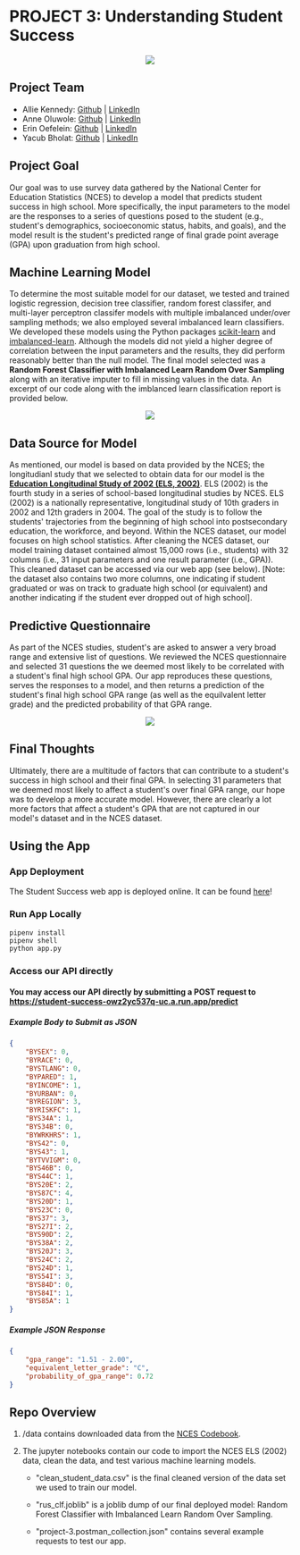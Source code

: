 # PROJECT 3: Understanding Student Success

<p align="center"> <img src= "/static/img/hero-bg.jpg"> </p>

## Project Team
* Allie Kennedy: [Github](https://github.com/akkheyy) | [LinkedIn](https://www.linkedin.com/in/allie-kennedy-ak/)
* Anne Oluwole: [Github](https://github.com/oluwa714) | [LinkedIn](https://www.linkedin.com/in/anne-oluwole-59666254/)
* Erin Oefelein: [Github](https://github.com/eoefelein) | [LinkedIn](https://www.linkedin.com/in/erin-oefelein-3105a878/)
* Yacub Bholat: [Github](https://github.com/ybacoder) | [LinkedIn](https://www.linkedin.com/in/ybholat/)

## Project Goal

Our goal was to use survey data gathered by the National Center for Education Statistics (NCES) to develop a model that predicts student success in high school. More specifically, the input parameters to the model are the responses to a series of questions posed to the student (e.g., student's demographics, socioeconomic status, habits, and goals), and the model result is the student's predicted range of final grade point average (GPA) upon graduation from high school.

## Machine Learning Model

To determine the most suitable model for our dataset, we tested and trained logistic regression, decision tree classifier, random forest classifer, and multi-layer perceptron classifer models with multiple imbalanced under/over sampling methods; we also employed several imbalanced learn classifiers. We developed these models using the Python packages [scikit-learn](https://scikit-learn.org/stable/index.html) and [imbalanced-learn](https://imbalanced-learn.readthedocs.io/en/stable/). Although the models did not yield a higher degree of correlation between the input parameters and the results, they did perform reasonably better than the null model. The final model selected was a **Random Forest Classifier with Imbalanced Learn Random Over Sampling** along with an iterative imputer to fill in missing values in the data. An excerpt of our code along with the imblanced learn classification report is provided below.

<p align="center"> <img src= "/static/img/model.png"> </p>

## Data Source for Model

As mentioned, our model is based on data provided by the NCES; the longitudianl study that we selected to obtain data for our model is the **[Education Longitudinal Study of 2002 (ELS, 2002)](https://nces.ed.gov/surveys/els2002/)**. ELS (2002) is the fourth study in a series of school-based longitudinal studies by NCES. ELS (2002) is a nationally representative, longitudinal study of 10th graders in 2002 and 12th graders in 2004. The goal of the study is to follow the students' trajectories from the beginning of high school into postsecondary education, the workforce, and beyond. Within the NCES dataset, our model focuses on high school statistics. After cleaning the NCES dataset, our model training dataset contained almost 15,000 rows (i.e., students) with 32 columns (i.e., 31 input parameters and one result parameter (i.e., GPA)). This cleaned dataset can be accessed via our web app (see below). [Note: the dataset also contains two more columns, one indicating if student graduated or was on track to graduate high school (or equivalent) and another indicating if the student ever dropped out of high school].

## Predictive Questionnaire

As part of the NCES studies, student's are asked to answer a very broad range and extensive list of questions. We reviewed the NCES questionnaire and selected 31 questions the we deemed most likely to be correlated with a student's final high school GPA. Our app reproduces these questions, serves the responses to a model, and then returns a prediction of the student's final high school GPA range (as well as the equilvalent letter grade) and the predicted probability of that GPA range.

<p align="center"> <img src="https://media.giphy.com/media/MAoXnyKgffhB7VdPek/giphy.gif"> </p>

## Final Thoughts

Ultimately, there are a multitude of factors that can contribute to a student's success in high school and their final GPA. In selecting 31 parameters that we deemed most likely to affect a student's over final GPA range, our hope was to develop a more accurate model. However, there are clearly a lot more factors that affect a student's GPA that are not captured in our model's dataset and in the NCES dataset.

## Using the App

### App Deployment

The Student Success web app is deployed online. It can be found [here](https://student-success-owz2yc537q-uc.a.run.app/)!

### Run App Locally

`pipenv install`  
`pipenv shell`  
`python app.py`  

### Access our API directly

#### You may access our API directly by submitting a POST request to https://student-success-owz2yc537q-uc.a.run.app/predict

##### Example Body to Submit as JSON
```json
{
    "BYSEX": 0,
    "BYRACE": 0,
    "BYSTLANG": 0,
    "BYPARED": 1,
    "BYINCOME": 1,
    "BYURBAN": 0,
    "BYREGION": 3,
    "BYRISKFC": 1,
    "BYS34A": 1,
    "BYS34B": 0,
    "BYWRKHRS": 1,
    "BYS42": 0,
    "BYS43": 1,
    "BYTVVIGM": 0,
    "BYS46B": 0,
    "BYS44C": 1,
    "BYS20E": 2,
    "BYS87C": 4,
    "BYS20D": 1,
    "BYS23C": 0,
    "BYS37": 3,
    "BYS27I": 2,
    "BYS90D": 2,
    "BYS38A": 2,
    "BYS20J": 3,
    "BYS24C": 2,
    "BYS24D": 1,
    "BYS54I": 3,
    "BYS84D": 0,
    "BYS84I": 1,
    "BYS85A": 1
}

```
##### Example JSON Response
```json
{
    "gpa_range": "1.51 - 2.00",
    "equivalent_letter_grade": "C",
    "probability_of_gpa_range": 0.72
}
```

## Repo Overview

1. /data contains downloaded data from the [NCES Codebook](https://nces.ed.gov/onlinecodebook).

2. The jupyter notebooks contain our code to import the NCES ELS (2002) data, clean the data, and test various machine learning models.
   - "clean_student_data.csv" is the final cleaned version of the data set we used to train our model.

   - "rus_clf.joblib" is a joblib dump of our final deployed model: Random Forest Classifier with Imbalanced Learn Random Over Sampling.

   - "project-3.postman_collection.json" contains several example requests to test our app.